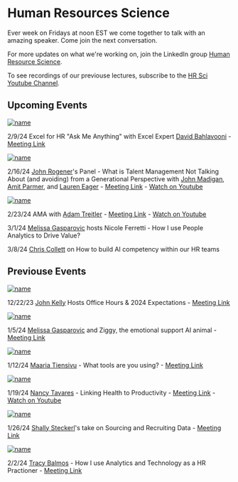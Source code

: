 # Human Resources Science
Ever week on Fridays at noon EST we come together to talk with an amazing speaker.  Come join the next conversation.

For more updates on what we're working on, join the LinkedIn group [Human Resource Science](https://www.linkedin.com/groups/12704693/).

To see recordings of our previouse lectures, subscribe to the [HR Sci Youtube Channel](https://www.youtube.com/@HRSci/playlists).

## Upcoming Events

[![name](https://media.licdn.com/dms/image/D4D1EAQHTKKGuPr7nyg/event-background-image-crop_720_1280/0/1705073699473?e=1707508800&v=beta&t=NJMmu0IUq5diJI6U1v16Tj-9my_9PQ24cJgXpa5H1hM)](https://www.youtube.com/watch?v=XtECuodaehM)

2/9/24	Excel for HR "Ask Me Anything" with Excel Expert [David Bahlavooni](https://www.linkedin.com/in/dbahl74/) - [Meeting Link](https://www.linkedin.com/events/uncovering-embracingandimplemen7141751877708218368/comments/)

[![name](https://media.licdn.com/dms/image/D4D1EAQHWC8lz971H2w/event-background-image-crop_720_1280/0/1706723492965?e=1707508800&v=beta&t=NDZzph_Hhs45DisW3GCH2VkT0-CiylVo9uDQEQd1Y-U)]([https://www.youtube.com/watch?v=XtECuodaehM](https://www.youtube.com/watch?v=Z-ZG3-eMH0Q))

2/16/24	[John Rogener](https://www.linkedin.com/in/john-rogener/)'s Panel - What is Talent Management Not Talking About (and avoiding) from a Generational Perspective with [John Madigan](https://www.linkedin.com/in/executivetalent/), [Amit Parmer](https://www.linkedin.com/in/parmar79/), and [Lauren Eager](https://www.linkedin.com/in/lauren-eager-476b47121/) - [Meeting Link](https://www.linkedin.com/events/thegenerationaldifferencestalen7158517175148806144/comments/) - [Watch on Youtube](https://www.youtube.com/watch?v=Z-ZG3-eMH0Q)

[![name](https://media.licdn.com/dms/image/D561EAQE-iC5CEogENA/event-background-image-crop_720_1280/0/1706892350419?e=1707508800&v=beta&t=_5MSZcPxCGAWB6ElxkXdAiGAopMqLaDwNJ8YtMP_Wro)](https://www.youtube.com/watch?v=BaEQdHvgEEc)

2/23/24	AMA with [Adam Treitler](https://www.linkedin.com/in/adam-treitler-65a2a56b/) - [Meeting Link](https://www.linkedin.com/events/7159225416816152577/comments/) - [Watch on Youtube](https://www.youtube.com/watch?v=BaEQdHvgEEc)

3/1/24	[Melissa Gasparovic](https://www.linkedin.com/in/melissagasparovic/) hosts Nicole Ferretti - How I use People Analytics to Drive Value?

3/8/24	[Chris Collett](https://www.linkedin.com/in/ccollett/) on How to build AI competency within our HR teams


## Previouse Events


[![name](https://media.licdn.com/dms/image/D4E1EAQHp77tHvxsW9A/event-background-image-crop_720_1280/0/1702987883158?e=1707508800&v=beta&t=j3BTclZndZaOn6eKmJRVBLFrxaL7DEhey7TnZkumAjg)]()

12/22/23	[John Kelly](https://www.linkedin.com/in/john-kelly-iv/) Hosts Office Hours & 2024 Expectations - [Meeting Link](https://www.linkedin.com/events/uncovering-embracingandimplemen7141751877708218368/comments/) 


[![name](https://media.licdn.com/dms/image/D561EAQFogTIrz6ZCfQ/event-background-image-crop_720_1280/0/1704234259237?e=1707508800&v=beta&t=vvGSbH-cobPKjcN6X1fXFjGOV7UcKU9NA1SpXWXkPy4)]()

1/5/24	[Melissa Gasparovic](https://www.linkedin.com/in/melissagasparovic/) and Ziggy, the emotional support AI animal - [Meeting Link](https://www.linkedin.com/feed/update/urn:li:activity:7148076574335021056/)


[![name](https://media.licdn.com/dms/image/D4E1EAQHH9YqLERD-YQ/event-background-image-crop_720_1280/0/1706019708890?e=1707508800&v=beta&t=nUOorXNdMDQxkuzH-rkl7RCGa39asANvuP3M0--VhX4)]()

1/12/24	[Maaria Tiensivu](https://www.linkedin.com/in/melissagasparovic/) - What tools are you using? - [Meeting Link](https://www.linkedin.com/feed/update/urn:li:activity:7148076574335021056/)

[![name](https://media.licdn.com/dms/image/D4D1EAQHTKKGuPr7nyg/event-background-image-crop_720_1280/0/1705073699473?e=1707508800&v=beta&t=NJMmu0IUq5diJI6U1v16Tj-9my_9PQ24cJgXpa5H1hM)](https://www.youtube.com/watch?v=XtECuodaehM)

1/19/24	[Nancy Tavares](https://www.linkedin.com/in/nancytavaressrhrprofessional?miniProfileUrn=urn%3Ali%3Afs_miniProfile%3AACoAAAaHk98BLMpG1Mqos0g929MG_fPspqocifA&lipi=urn%3Ali%3Apage%3Ad_flagship3_search_srp_all%3Bz88E2Mb%2BQyuM2kmHZ5H7Rg%3D%3D) - Linking Health to Productivity - [Meeting Link](https://www.linkedin.com/events/7151597441639723009/about/) - [Watch on Youtube](https://www.youtube.com/watch?v=XtECuodaehM)

[![name](https://media.licdn.com/dms/image/D4E1EAQHH9YqLERD-YQ/event-background-image-crop_720_1280/0/1706019708890?e=1707508800&v=beta&t=nUOorXNdMDQxkuzH-rkl7RCGa39asANvuP3M0--VhX4)]()

1/26/24	[Shally Steckerl](https://www.linkedin.com/in/shally/)'s take on Sourcing and Recruiting Data - [Meeting Link](https://www.linkedin.com/events/hrsciencepresents-shallystecker7155565290683060225/about/)

[![name](https://media.licdn.com/dms/image/D561EAQE0CkR5CN9xjw/event-background-image-crop_720_1280/0/1706495698213?e=1707508800&v=beta&t=Pze3b45Iyph0uU4dnKMygfVeNkJp53Xsk6gE0aJ1UsE)](https://www.linkedin.com/events/hrsci-howtousepeopleanalyticsto7157090846494908417/about/)


2/2/24	[Tracy Balmos](https://www.linkedin.com/in/tracibalmos/) - How I use Analytics and Technology as a HR Practioner - [Meeting Link](https://www.linkedin.com/events/hrsci-howtousepeopleanalyticsto7157090846494908417/about/)

